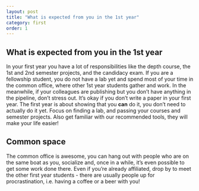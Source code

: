 ```yaml
---
layout: post
title: "What is expected from you in the 1st year"
category: first
order: 1
---
```


## What is expected from you in the 1st year
In your first year you have a lot of responsibilities like the depth course, the 1st and 2nd semester projects, and the candidacy exam. If you are a fellowship student, you do not have a lab yet and spend most of your time in the common office, where other 1st year students gather and work. In the meanwhile, if your colleagues are publishing but you don’t have anything in the pipeline, don’t stress out. It’s okay if you don’t write a paper in your first year. The first year is about showing that you **can** do it, you don’t need to actually do it yet. Focus on finding a lab, and passing your courses and semester projects. Also get familiar with our recommended tools, they will make your life easier!

## Common space
The common office is awesome, you can hang out with people who are on the same boat as you, socialize and, once in a while, it’s even possible to get some work done there. Even if you’re already affiliated, drop by to meet the other first year students - there are usually people up for procrastination, i.e. having a coffee or a beer with you!

